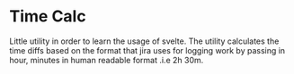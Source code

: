 # Time Calc

Little utility in order to learn the usage of svelte.  The utility calculates the time diffs based on the format that jira uses for logging work by passing in hour, minutes in human readable format .i.e 2h 30m.